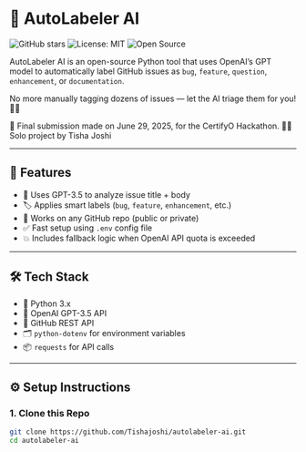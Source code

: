 # 🤖 AutoLabeler AI

![GitHub stars](https://img.shields.io/github/stars/Tishajoshi/autolabeler-ai?style=social)
![License: MIT](https://img.shields.io/badge/License-MIT-yellow.svg)
![Open Source](https://img.shields.io/badge/Open%20Source-Yes-brightgreen)

AutoLabeler AI is an open-source Python tool that uses OpenAI’s GPT model to automatically label GitHub issues as `bug`, `feature`, `question`, `enhancement`, or `documentation`.

No more manually tagging dozens of issues — let the AI triage them for you! 🧠✨

📅 Final submission made on June 29, 2025, for the CertifyO Hackathon.
🧑‍💻 Solo project by Tisha Joshi

---

## 🚀 Features

- 🔎 Uses GPT-3.5 to analyze issue title + body
- 🏷️ Applies smart labels (`bug`, `feature`, `enhancement`, etc.)
- 🐙 Works on any GitHub repo (public or private)
- ✅ Fast setup using `.env` config file
- 💥 Includes fallback logic when OpenAI API quota is exceeded

---

## 🛠️ Tech Stack

- 🐍 Python 3.x
- 🧠 OpenAI GPT-3.5 API
- 🧪 GitHub REST API
- 🗂 `python-dotenv` for environment variables
- 📦 `requests` for API calls

---

## ⚙️ Setup Instructions

### 1. Clone this Repo

```bash
git clone https://github.com/Tishajoshi/autolabeler-ai.git
cd autolabeler-ai
